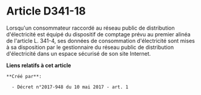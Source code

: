 # Article D341-18

Lorsqu'un consommateur raccordé au réseau public de distribution d'électricité est équipé du dispositif de comptage prévu au
premier alinéa de l'article L. 341-4, ses données de consommation d'électricité sont mises à sa disposition par le
gestionnaire du réseau public de distribution d'électricité dans un espace sécurisé de son site Internet.

**Liens relatifs à cet article**

	**Créé par**:

	  - Décret n°2017-948 du 10 mai 2017 - art. 1
